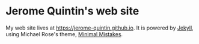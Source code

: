 # Jerome Quintin's web site

My web site lives at https://jerome-quintin.github.io. It is powered by [Jekyll](http://jekyllrb.com/), using Michael Rose's theme, [Minimal Mistakes](http://mmistakes.github.io/minimal-mistakes).
